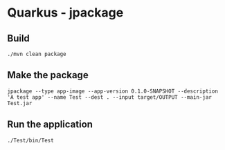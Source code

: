 # Quarkus - jpackage

## Build

```
./mvn clean package
```

## Make the package

```
jpackage --type app-image --app-version 0.1.0-SNAPSHOT --description 'A test app' --name Test --dest . --input target/OUTPUT --main-jar Test.jar
```

## Run the application

```
./Test/bin/Test
```
